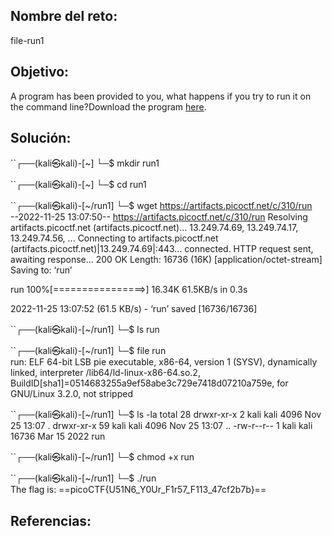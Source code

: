 ## Nombre del reto:
file-run1

## Objetivo:
A program has been provided to you, what happens if you try to run it on the command line?Download the program [here](https://artifacts.picoctf.net/c/310/run).

## Solución:
``┌──(kali㉿kali)-[~]
└─$ mkdir run1 
                                                                             
``┌──(kali㉿kali)-[~]
└─$ cd run1 
                                                                             
``┌──(kali㉿kali)-[~/run1]
└─$ wget https://artifacts.picoctf.net/c/310/run         
--2022-11-25 13:07:50--  https://artifacts.picoctf.net/c/310/run
Resolving artifacts.picoctf.net (artifacts.picoctf.net)... 13.249.74.69, 13.249.74.17, 13.249.74.56, ...
Connecting to artifacts.picoctf.net (artifacts.picoctf.net)|13.249.74.69|:443... connected.
HTTP request sent, awaiting response... 200 OK
Length: 16736 (16K) [application/octet-stream]
Saving to: ‘run’

run                 100%[================>]  16.34K  61.5KB/s    in 0.3s    

2022-11-25 13:07:52 (61.5 KB/s) - ‘run’ saved [16736/16736]

                                                                             
``┌──(kali㉿kali)-[~/run1]
└─$ ls
run
                                                                             
``┌──(kali㉿kali)-[~/run1]
└─$ file run  
run: ELF 64-bit LSB pie executable, x86-64, version 1 (SYSV), dynamically linked, interpreter /lib64/ld-linux-x86-64.so.2, BuildID[sha1]=0514683255a9ef58abe3c729e7418d07210a759e, for GNU/Linux 3.2.0, not stripped
                                                                             
``┌──(kali㉿kali)-[~/run1]
└─$ ls -la
total 28
drwxr-xr-x  2 kali kali  4096 Nov 25 13:07 .
drwxr-xr-x 59 kali kali  4096 Nov 25 13:07 ..
-rw-r--r--  1 kali kali 16736 Mar 15  2022 run
                                                                             
``┌──(kali㉿kali)-[~/run1]
└─$ chmod +x run  
                                                                             
``┌──(kali㉿kali)-[~/run1]
└─$ ./run  
The flag is: ==picoCTF{U51N6_Y0Ur_F1r57_F113_47cf2b7b}==

## Referencias: